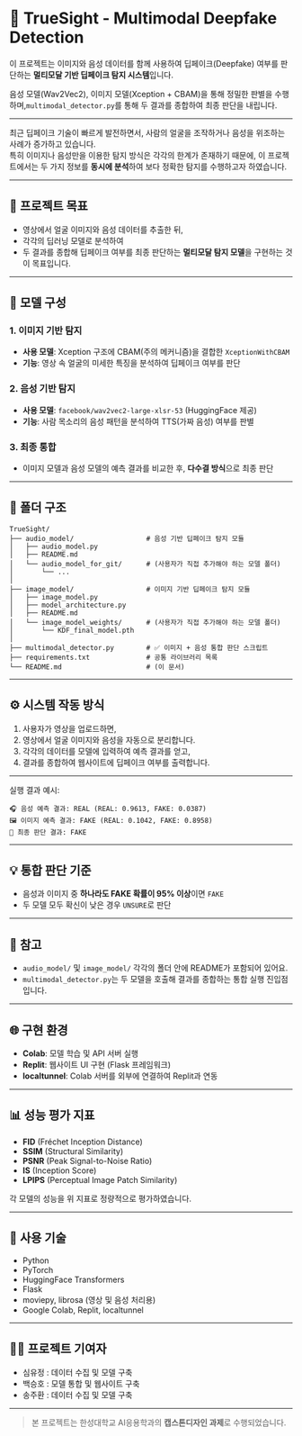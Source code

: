 # 🧠 TrueSight - Multimodal Deepfake Detection

이 프로젝트는 이미지와 음성 데이터를 함께 사용하여 딥페이크(Deepfake) 여부를 판단하는 **멀티모달 기반 딥페이크 탐지 시스템**입니다.

음성 모델(Wav2Vec2), 이미지 모델(Xception + CBAM)을 통해 정밀한 판별을 수행하며,`multimodal_detector.py`를 통해 두 결과를 종합하여 최종 판단을 내립니다.

---


최근 딥페이크 기술이 빠르게 발전하면서, 사람의 얼굴을 조작하거나 음성을 위조하는 사례가 증가하고 있습니다.  
특히 이미지나 음성만을 이용한 탐지 방식은 각각의 한계가 존재하기 때문에, 이 프로젝트에서는 두 가지 정보를 **동시에 분석**하여 보다 정확한 탐지를 수행하고자 하였습니다.

---

## 🎯 프로젝트 목표

- 영상에서 얼굴 이미지와 음성 데이터를 추출한 뒤,
- 각각의 딥러닝 모델로 분석하여
- 두 결과를 종합해 딥페이크 여부를 최종 판단하는 **멀티모달 탐지 모델**을 구현하는 것이 목표입니다.

---

## 🧠 모델 구성

### 1. 이미지 기반 탐지
- **사용 모델**: Xception 구조에 CBAM(주의 메커니즘)을 결합한 `XceptionWithCBAM`
- **기능**: 영상 속 얼굴의 미세한 특징을 분석하여 딥페이크 여부를 판단

### 2. 음성 기반 탐지
- **사용 모델**: `facebook/wav2vec2-large-xlsr-53` (HuggingFace 제공)
- **기능**: 사람 목소리의 음성 패턴을 분석하여 TTS(가짜 음성) 여부를 판별

### 3. 최종 통합
- 이미지 모델과 음성 모델의 예측 결과를 비교한 후, **다수결 방식**으로 최종 판단

---

## 📁 폴더 구조
```
TrueSight/
├── audio_model/                  # 음성 기반 딥페이크 탐지 모듈
│   ├── audio_model.py
│   ├── README.md
│   └── audio_model_for_git/      # (사용자가 직접 추가해야 하는 모델 폴더)
│       └── ...
│
├── image_model/                  # 이미지 기반 딥페이크 탐지 모듈
│   ├── image_model.py
│   ├── model_architecture.py
│   ├── README.md
│   └── image_model_weights/      # (사용자가 직접 추가해야 하는 모델 폴더)
│       └── KDF_final_model.pth
│
├── multimodal_detector.py        # ✅ 이미지 + 음성 통합 판단 스크립트
├── requirements.txt              # 공통 라이브러리 목록
└── README.md                     # (이 문서)
```

---

## ⚙️ 시스템 작동 방식

1. 사용자가 영상을 업로드하면,
2. 영상에서 얼굴 이미지와 음성을 자동으로 분리합니다.
3. 각각의 데이터를 모델에 입력하여 예측 결과를 얻고,
4. 결과를 종합하여 웹사이트에 딥페이크 여부를 출력합니다.

---

실행 결과 예시:
```
🎧 음성 예측 결과: REAL (REAL: 0.9613, FAKE: 0.0387)
🖼️ 이미지 예측 결과: FAKE (REAL: 0.1042, FAKE: 0.8958)
🧠 최종 판단 결과: FAKE
```

---

## 💡 통합 판단 기준
- 음성과 이미지 중 **하나라도 FAKE 확률이 95% 이상**이면 `FAKE`
- 두 모델 모두 확신이 낮은 경우 `UNSURE`로 판단

---

## 📌 참고
- `audio_model/` 및 `image_model/` 각각의 폴더 안에 README가 포함되어 있어요.
- `multimodal_detector.py`는 두 모델을 호출해 결과를 종합하는 통합 실행 진입점입니다.

---

## 🌐 구현 환경

- **Colab**: 모델 학습 및 API 서버 실행
- **Replit**: 웹사이트 UI 구현 (Flask 프레임워크)
- **localtunnel**: Colab 서버를 외부에 연결하여 Replit과 연동

---

## 📊 성능 평가 지표

- **FID** (Fréchet Inception Distance)
- **SSIM** (Structural Similarity)
- **PSNR** (Peak Signal-to-Noise Ratio)
- **IS** (Inception Score)
- **LPIPS** (Perceptual Image Patch Similarity)

각 모델의 성능을 위 지표로 정량적으로 평가하였습니다.

---

## 🧩 사용 기술

- Python
- PyTorch
- HuggingFace Transformers
- Flask
- moviepy, librosa (영상 및 음성 처리용)
- Google Colab, Replit, localtunnel

---

## 👩‍💻 프로젝트 기여자

- 심유정 : 데이터 수집 및 모델 구축
- 백승호 : 모델 통합 및 웹사이트 구축
- 송주환 : 데이터 수집 및 모델 구축

---

> 본 프로젝트는 한성대학교 AI응용학과의 **캡스톤디자인 과제**로 수행되었습니다.
